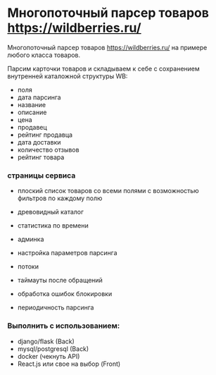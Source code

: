 # Многопоточный парсер товаров https://wildberries.ru/
Многопоточный парсер товаров https://wildberries.ru/ на примере любого класса товаров.
 

Парсим карточки товаров и складываем к себе с сохранением внутренней каталожной структуры WB:
- поля
- дата парсинга
- название
- описание
- цена
- продавец
- рейтинг продавца
- дата доставки
- количество отзывов
- рейтинг товара

 

### страницы сервиса

- плоский список товаров со всеми полями с возможностью фильтров по каждому полю
- древовидный каталог 
- статистика по времени

 

- админка
- настройка параметров парсинга
- потоки
- таймауты после обращений
- обработка ошибок блокировки
- периодичность парсинга

 

### Выполнить с использованием:
- django/flask (Back)
- mysql/postgresql (Back)
- docker (чекнуть API)
- React.js или свое на выбор (Front)